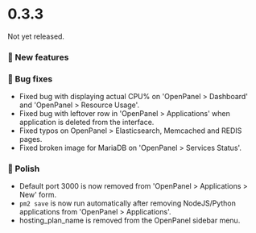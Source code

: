 # 0.3.3

Not yet released.

### 🚀 New features


### 🐛 Bug fixes
- Fixed bug with displaying actual CPU% on 'OpenPanel > Dashboard' and 'OpenPanel > Resource Usage'.
- Fixed bug with leftover row in 'OpenPanel > Applications' when application is deleted from the interface.
- Fixed typos on OpenPanel > Elasticsearch, Memcached and REDIS pages.
- Fixed broken image for MariaDB on 'OpenPanel > Services Status'.

### 💅 Polish
- Default port 3000 is now removed from 'OpenPanel > Applications > New' form.
- `pm2 save` is now run automatically after removing NodeJS/Python applications from 'OpenPanel > Applications'.
- hosting_plan_name is removed from the OpenPanel sidebar menu.

